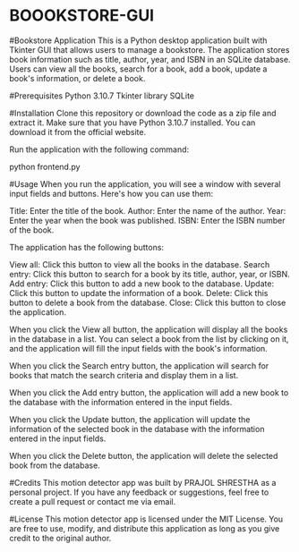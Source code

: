# BOOOKSTORE-GUI

#Bookstore Application
This is a Python desktop application built with Tkinter GUI that allows users to manage a bookstore. The application stores book information such as title, author, year, and ISBN in an SQLite database. Users can view all the books, search for a book, add a book, update a book's information, or delete a book.

#Prerequisites
Python 3.10.7
Tkinter library
SQLite

#Installation
Clone this repository or download the code as a zip file and extract it.
Make sure that you have Python 3.10.7 installed. You can download it from the official website.

Run the application with the following command:

python frontend.py

#Usage
When you run the application, you will see a window with several input fields and buttons. Here's how you can use them:

Title: Enter the title of the book.
Author: Enter the name of the author.
Year: Enter the year when the book was published.
ISBN: Enter the ISBN number of the book.

The application has the following buttons:

View all: Click this button to view all the books in the database.
Search entry: Click this button to search for a book by its title, author, year, or ISBN.
Add entry: Click this button to add a new book to the database.
Update: Click this button to update the information of a book.
Delete: Click this button to delete a book from the database.
Close: Click this button to close the application.

When you click the View all button, the application will display all the books in the database in a list. 
You can select a book from the list by clicking on it, and the application will fill the input fields with the book's information.

When you click the Search entry button, the application will search for books that match the search criteria and display them in a list. 

When you click the Add entry button, the application will add a new book to the database with the information entered in the input fields.

When you click the Update button, the application will update the information of the selected book in the database with the information entered in the input fields.

When you click the Delete button, the application will delete the selected book from the database.


#Credits
This motion detector app was built by PRAJOL SHRESTHA as a personal project. 
If you have any feedback or suggestions, feel free to create a pull request or contact me via email.

#License
This motion detector app is licensed under the MIT License. 
You are free to use, modify, and distribute this application as long as you give credit to the original author.
